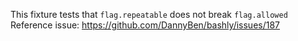 This fixture tests that `flag.repeatable` does not break `flag.allowed`
Reference issue: https://github.com/DannyBen/bashly/issues/187